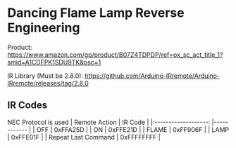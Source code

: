 # Dancing Flame Lamp Reverse Engineering


Product: https://www.amazon.com/gp/product/B07Z4TDPDP/ref=ox_sc_act_title_1?smid=A1CDFPK1SDU9TK&psc=1

IR Library (Must be 2.8.0): https://github.com/Arduino-IRremote/Arduino-IRremote/releases/tag/2.8.0

## IR Codes
NEC Protocol is used
|    Remote Action    	| IR Code    	|
|:-------------------:	|------------	|
| OFF                 	| 0xFFA25D   	|
| ON                  	| 0xFFE21D   	|
| FLAME               	| 0xFF906F   	|
| LAMP                	| 0xFFE01F   	|
| Repeat Last Command 	| 0xFFFFFFFF 	|